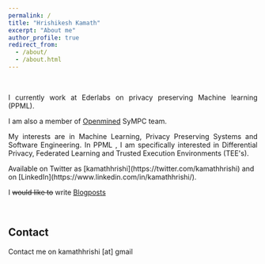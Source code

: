 ```yaml
---
permalink: /
title: "Hrishikesh Kamath"
excerpt: "About me"
author_profile: true
redirect_from: 
  - /about/
  - /about.html
---
```

<br/>
<p style='text-align: justify;'>I currently work at Ederlabs on privacy preserving Machine learning (PPML).</p>
<p style='text-align: justify;'>I am also a member of <a href="https://www.openmined.org/">Openmined</a> SyMPC team. </p>
<p style='text-align: justify;'>My interests are in Machine Learning, Privacy Preserving Systems and Software Engineering.
In PPML , I am specifically interested in Differential Privacy, Federated Learning and Trusted Execution Environments (TEE's).</p>
Available on Twitter as [kamathhrishi](https://twitter.com/kamathhrishi) and on [LinkedIn](https://www.linkedin.com/in/kamathhrishi/).
<p>I <s>would like to</s> write <a href="https://kamathhrishi.github.io/" target="_blank">Blogposts</a></p>
<br/> 


## Contact
Contact me on kamathhrishi [at] gmail <dot com>
